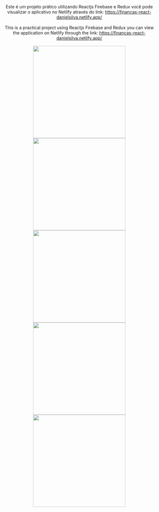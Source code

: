 <div align="center">
<span>Este é um projeto prático utilizando Reactjs Firebase e Redux</span>
<span>você pode visualizar o aplicativo no Netlify através do link:
  <a href="https://financas-react-danielsilva.netlify.app/">https://financas-react-danielsilva.netlify.app/</a>
</span>
  <br/><br/>
<span>This is a practical project using Reactjs Firebase and Redux </span>
<span>you can view the application on Netlify through the link:
  <a href="https://financas-react-danielsilva.netlify.app/">https://financas-react-danielsilva.netlify.app/</a>
</span>
  <br/><br/>

<div>
    <img src="https://user-images.githubusercontent.com/44703541/177152286-aed520ac-eb8f-4fc3-b4c8-4b17bdfba2cf.PNG" width="300px"/>
    <img src="https://user-images.githubusercontent.com/44703541/177152289-58679af0-3057-46aa-8a54-f440bd0e5ebc.PNG" width="300px"/>
    <img src="https://user-images.githubusercontent.com/44703541/177152290-36ace5a1-03d3-4011-af52-4c5f32b1302f.PNG" width="300px"/>
    <img src="https://user-images.githubusercontent.com/44703541/177152291-40ee7584-fb55-44c4-bb69-f49fd37382ea.PNG" width="300px"/>
    <img src="https://user-images.githubusercontent.com/44703541/177152293-02485e6c-3759-4a7a-adbb-e95f90b6f0a8.PNG" width="300px"/>
</div>
</div>
